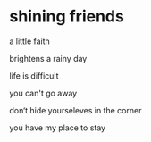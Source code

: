 # shining friends

a little faith

brightens a rainy day 

life is difficult

you can't go away

don‘t hide yourseleves in the corner

you have my place to stay